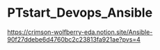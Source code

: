 # PTstart_Devops_Ansible

https://crimson-wolfberry-eda.notion.site/Ansible-90f27ddebe6d4760bc2c23813fa921ae?pvs=4

